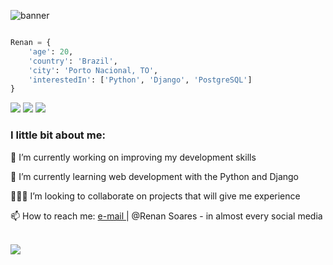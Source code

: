 ![banner ](./gitbanner.png)

```python

Renan = {
    'age': 20,
    'country': 'Brazil',
    'city': 'Porto Nacional, TO',
    'interestedIn': ['Python', 'Django', 'PostgreSQL']
}
```
<a href = "mailto: renansoares756@gmail.com"><img src="https://img.shields.io/badge/-Gmail-%23EA4335?style=for-the-badge&logo=gmail&logoColor=white"></a>
<a href="https://www.linkedin.com/in/renan-s-a8160a134" target="_blank"><img src="https://img.shields.io/badge/-LinkedIn-%230077B5?style=for-the-badge&logo=linkedin&logoColor=white"></a>
<a href="https://instagram.com/renan_soares756" target="_blank"><img src="https://img.shields.io/badge/-Instagram-%23E4405F?style=for-the-badge&logo=instagram&logoColor=white"></a>

<h3>I little bit about me:</h3>

<p align="left">
    🔭 I’m currently working on improving my development skills
</p>
<p align="left">
    🌱 I’m currently learning web development with the Python and  Django  
</p>
<p align="left">
    🙋🏻‍♂️ I’m looking to collaborate on projects that will give me experience
</p>
<p align="left">
    📫 How to reach me: <a href = "mailto: renansoares756@gmail.com"> e-mail </a> | @Renan Soares - in almost every social media
</p>
<br/>
    <img align="left" src="https://github-readme-stats.vercel.app/api?username=renandev21&show_icons=true&t&theme=react"/>
